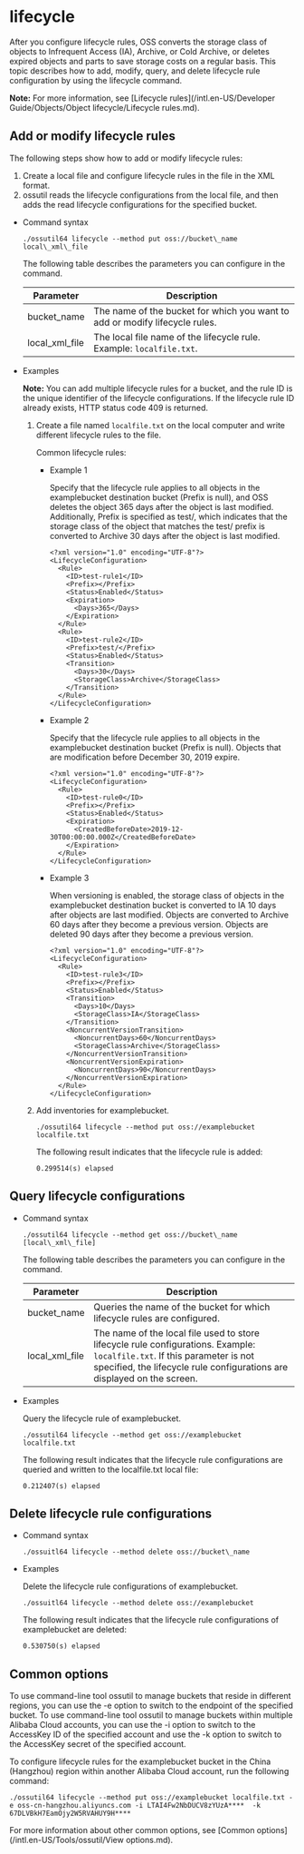 # lifecycle

After you configure lifecycle rules, OSS converts the storage class of objects to Infrequent Access \(IA\), Archive, or Cold Archive, or deletes expired objects and parts to save storage costs on a regular basis. This topic describes how to add, modify, query, and delete lifecycle rule configuration by using the lifecycle command.

**Note:** For more information, see [Lifecycle rules](/intl.en-US/Developer Guide/Objects/Object lifecycle/Lifecycle rules.md).

## Add or modify lifecycle rules

The following steps show how to add or modify lifecycle rules:

1.  Create a local file and configure lifecycle rules in the file in the XML format.
2.  ossutil reads the lifecycle configurations from the local file, and then adds the read lifecycle configurations for the specified bucket.

-   Command syntax

    ```
    ./ossutil64 lifecycle --method put oss://bucket\_name local\_xml\_file
    ```

    The following table describes the parameters you can configure in the command.

    |Parameter|Description|
    |---------|-----------|
    |bucket\_name|The name of the bucket for which you want to add or modify lifecycle rules.|
    |local\_xml\_file|The local file name of the lifecycle rule. Example: `localfile.txt`.|

-   Examples

    **Note:** You can add multiple lifecycle rules for a bucket, and the rule ID is the unique identifier of the lifecycle configurations. If the lifecycle rule ID already exists, HTTP status code 409 is returned.

    1.  Create a file named `localfile.txt` on the local computer and write different lifecycle rules to the file.

        Common lifecycle rules:

        -   Example 1

            Specify that the lifecycle rule applies to all objects in the examplebucket destination bucket \(Prefix is null\), and OSS deletes the object 365 days after the object is last modified. Additionally, Prefix is specified as test/, which indicates that the storage class of the object that matches the test/ prefix is converted to Archive 30 days after the object is last modified.

            ```
            <?xml version="1.0" encoding="UTF-8"?>
            <LifecycleConfiguration>
              <Rule>
                <ID>test-rule1</ID>
                <Prefix></Prefix>
                <Status>Enabled</Status>
                <Expiration>
                  <Days>365</Days>
                </Expiration>
              </Rule>
              <Rule>
                <ID>test-rule2</ID>
                <Prefix>test/</Prefix>
                <Status>Enabled</Status>
                <Transition>
                  <Days>30</Days>
                  <StorageClass>Archive</StorageClass>
                </Transition>
              </Rule>
            </LifecycleConfiguration>
            ```

        -   Example 2

            Specify that the lifecycle rule applies to all objects in the examplebucket destination bucket \(Prefix is null\). Objects that are modification before December 30, 2019 expire.

            ```
            <?xml version="1.0" encoding="UTF-8"?>
            <LifecycleConfiguration>
              <Rule>
                <ID>test-rule0</ID>
                <Prefix></Prefix>
                <Status>Enabled</Status>
                <Expiration>
                  <CreatedBeforeDate>2019-12-30T00:00:00.000Z</CreatedBeforeDate>
                </Expiration>
              </Rule>
            </LifecycleConfiguration>
            ```

        -   Example 3

            When versioning is enabled, the storage class of objects in the examplebucket destination bucket is converted to IA 10 days after objects are last modified. Objects are converted to Archive 60 days after they become a previous version. Objects are deleted 90 days after they become a previous version.

            ```
            <?xml version="1.0" encoding="UTF-8"?>
            <LifecycleConfiguration>
              <Rule>
                <ID>test-rule3</ID>
                <Prefix></Prefix>
                <Status>Enabled</Status>
                <Transition>
                  <Days>10</Days>
                  <StorageClass>IA</StorageClass>
                </Transition>
                <NoncurrentVersionTransition>
                  <NoncurrentDays>60</NoncurrentDays>
                  <StorageClass>Archive</StorageClass>
                </NoncurrentVersionTransition>
                <NoncurrentVersionExpiration>
                  <NoncurrentDays>90</NoncurrentDays>
                </NoncurrentVersionExpiration>
              </Rule>
            </LifecycleConfiguration>
            ```

    2.  Add inventories for examplebucket.

        ```
        ./ossutil64 lifecycle --method put oss://examplebucket localfile.txt
        ```

        The following result indicates that the lifecycle rule is added:

        ```
        0.299514(s) elapsed
        ```


## Query lifecycle configurations

-   Command syntax

    ```
    ./ossutil64 lifecycle --method get oss://bucket\_name [local\_xml\_file]
    ```

    The following table describes the parameters you can configure in the command.

    |Parameter|Description|
    |---------|-----------|
    |bucket\_name|Queries the name of the bucket for which lifecycle rules are configured.|
    |local\_xml\_file|The name of the local file used to store lifecycle rule configurations. Example: `localfile.txt`. If this parameter is not specified, the lifecycle rule configurations are displayed on the screen.|

-   Examples

    Query the lifecycle rule of examplebucket.

    ```
    ./ossutil64 lifecycle --method get oss://examplebucket localfile.txt
    ```

    The following result indicates that the lifecycle rule configurations are queried and written to the localfile.txt local file:

    ```
    0.212407(s) elapsed
    ```


## Delete lifecycle rule configurations

-   Command syntax

    ```
    ./ossuitl64 lifecycle --method delete oss://bucket\_name
    ```

-   Examples

    Delete the lifecycle rule configurations of examplebucket.

    ```
    ./ossuitl64 lifecycle --method delete oss://examplebucket
    ```

    The following result indicates that the lifecycle rule configurations of examplebucket are deleted:

    ```
    0.530750(s) elapsed
    ```


## Common options

To use command-line tool ossutil to manage buckets that reside in different regions, you can use the -e option to switch to the endpoint of the specified bucket. To use command-line tool ossutil to manage buckets within multiple Alibaba Cloud accounts, you can use the -i option to switch to the AccessKey ID of the specified account and use the -k option to switch to the AccessKey secret of the specified account.

To configure lifecycle rules for the examplebucket bucket in the China \(Hangzhou\) region within another Alibaba Cloud account, run the following command:

```
./ossutil64 lifecycle --method put oss://examplebucket localfile.txt -e oss-cn-hangzhou.aliyuncs.com -i LTAI4Fw2NbDUCV8zYUzA****  -k 67DLVBkH7EamOjy2W5RVAHUY9H****
```

For more information about other common options, see [Common options](/intl.en-US/Tools/ossutil/View options.md).

